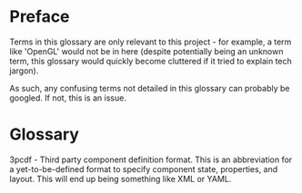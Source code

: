 # Preface
Terms in this glossary are only relevant to this project - for example, a
term like 'OpenGL' would not be in here (despite potentially being an
unknown term, this glossary would quickly become cluttered if it tried to
explain tech jargon).

As such, any confusing terms not detailed in this glossary can probably
be googled. If not, this is an issue.

# Glossary

3pcdf - Third party component definition format. This is an abbreviation
        for a yet-to-be-defined format to specify component state, properties,
        and layout. This will end up being something like XML or YAML.
